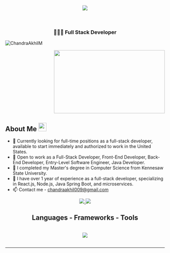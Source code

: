 <h1 align="center">
    <img src="https://readme-typing-svg.herokuapp.com/?font=Righteous&size=35&center=true&vCenter=true&width=500&height=70&duration=4000&lines=Hi+Everyone!+👋;+I'm+Chandra+Akhil;" />
</h1>

<br/>
<h3 align="center">👨🏼‍💻 Full Stack Developer</h3>
<p align="left"> 
  <img src="https://komarev.com/ghpvc/?username=ChandraAkhilM&label=Profile%20views&color=0e75b6&style=flat" alt="ChandraAkhilM" /> 
</p>
<p align="right" class="fade-in">
 <img alt="" class="be lp nu c" width="350" height="200" loading="eager" role="presentation" src="https://miro.medium.com/v2/resize:fit:1400/1*yw0TnheAGN-LPneDaTlaxw.gif">
</p>

## About Me <img src="https://media.giphy.com/media/pDh3IDoUswmZrqdRip/giphy.gif" height="27px" width="25px">
- 👀 Currently looking for full-time positions as a full-stack developer, available to start immediately and authorized to work in the United States.
- 🤝 Open to work as a Full-Stack Developer, Front-End Developer, Back-End Developer, Entry-Level Software Engineer, Java Developer.
- 🔭 I completed my Master's degree in Computer Science from Kennesaw State University.
- 🌱 I have over 1 year of experience as a full-stack developer, specializing in React.js, Node.js, Java Spring Boot, and microservices.
- 📫 Contact me - chandraakhil009@gmail.com

<div align="center">
  <a href="https://www.linkedin.com/in/chandraakhil009/" target="_blank">
    <img src="https://img.shields.io/badge/LinkedIn-0077B5?style=for-the-badge&logo=linkedin&logoColor=white" target="_blank" />
  </a>
  <a href="https://chandraakhilm.github.io/">
     <img src="https://img.shields.io/badge/Portfolio-FF5722?style=for-the-badge&logo=todoist&logoColor=white" target="_blank" /> 
  </a>
</div>

<h2 align="center">Languages - Frameworks - Tools</h2>
<br/>
<div align="center">
  <img src="https://skillicons.dev/icons?i=react,bootstrap,html,css,vscode,github,git,nodejs,python,javascript,typescript,express,mongodb,java,nextjs,mysql,tailwind,materialui,dotnet,spring,springboot,microservices" />
</div>

<br/>
<hr/>
